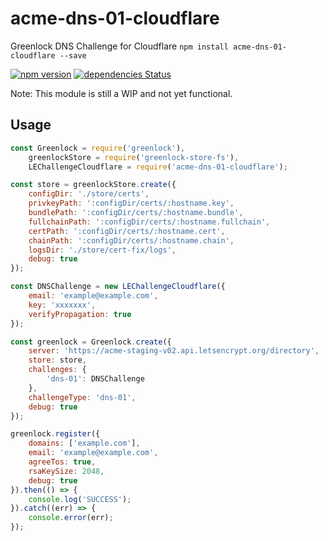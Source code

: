 # acme-dns-01-cloudflare
Greenlock DNS Challenge for Cloudflare
`npm install acme-dns-01-cloudflare --save`

[![npm version](https://badge.fury.io/js/acme-dns-01-cloudflare.svg)](https://badge.fury.io/js/acme-dns-01-cloudflare)
[![dependencies Status](https://david-dm.org/nodecraft/acme-dns-01-cloudflare/status.svg)](https://david-dm.org/nodecraft/acme-dns-01-cloudflare)


Note: This module is still a WIP and not yet functional.

## Usage
```js
const Greenlock = require('greenlock'),
	greenlockStore = require('greenlock-store-fs'),
	LEChallengeCloudflare = require('acme-dns-01-cloudflare');

const store = greenlockStore.create({
	configDir: './store/certs',
	privkeyPath: ':configDir/certs/:hostname.key',
	bundlePath: ':configDir/certs/:hostname.bundle',
	fullchainPath: ':configDir/certs/:hostname.fullchain',
	certPath: ':configDir/certs/:hostname.cert',
	chainPath: ':configDir/certs/:hostname.chain',
	logsDir: './store/cert-fix/logs',
	debug: true
});

const DNSChallenge = new LEChallengeCloudflare({
	email: 'example@example.com',
	key: 'xxxxxxx',
	verifyPropagation: true
});

const greenlock = Greenlock.create({
	server: 'https://acme-staging-v02.api.letsencrypt.org/directory',
	store: store,
	challenges: {
		'dns-01': DNSChallenge
	},
	challengeType: 'dns-01',
	debug: true
});

greenlock.register({
	domains: ['example.com'],
	email: 'example@example.com',
	agreeTos: true,
	rsaKeySize: 2048,
	debug: true
}).then(() => {
	console.log('SUCCESS');
}).catch((err) => {
	console.error(err);
});
```
